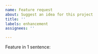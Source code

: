 ```yaml
---
name: Feature request
about: Suggest an idea for this project
title: ''
labels: enhancement
assignees: ''

---
```


Feature in 1 sentence:
